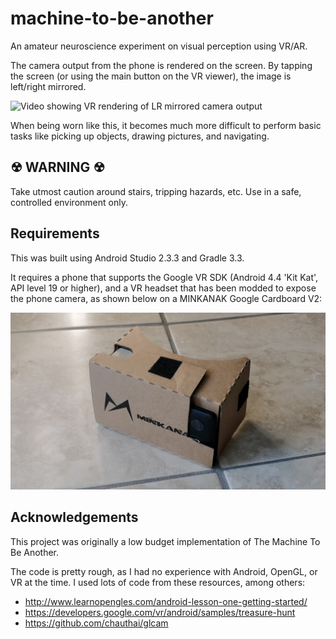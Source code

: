 # machine-to-be-another

An amateur neuroscience experiment on visual perception using VR/AR.

The camera output from the phone is rendered on the screen. By tapping the screen (or using the main button on the VR viewer), the image is left/right mirrored.

![Video showing VR rendering of LR mirrored camera output](LR-flip.gif)

When being worn like this, it becomes much more difficult to perform basic tasks like picking up objects, drawing pictures, and navigating.

## ☢ WARNING ☢

Take utmost caution around stairs, tripping hazards, etc. Use in a safe, controlled environment only.

## Requirements

This was built using Android Studio 2.3.3 and Gradle 3.3.

It requires a phone that supports the Google VR SDK (Android 4.4 'Kit Kat', API level 19 or higher), and a VR headset that has been modded to expose the phone camera, as shown below on a MINKANAK Google Cardboard V2:

![Cardboard VR headset modified to expose the camera](modded-cardboard.jpg)

## Acknowledgements

This project was originally a low budget implementation of The Machine To Be Another.

The code is pretty rough, as I had no experience with Android, OpenGL, or VR at the time. I used lots of code from these resources, among others:

 * http://www.learnopengles.com/android-lesson-one-getting-started/
 * https://developers.google.com/vr/android/samples/treasure-hunt
 * https://github.com/chauthai/glcam